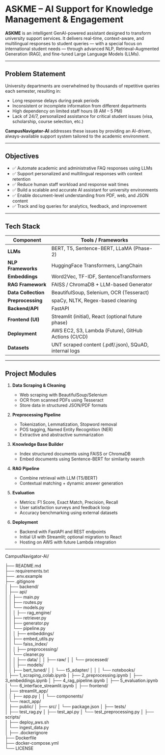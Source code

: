 # ASKME – AI Support for Knowledge Management & Engagement

**ASKME** is an intelligent GenAI-powered assistant designed to transform university support services. It delivers real-time, context-aware, and multilingual responses to student queries — with a special focus on international student needs — through advanced NLP, Retrieval-Augmented Generation (RAG), and fine-tuned Large Language Models (LLMs).

---

## Problem Statement

University departments are overwhelmed by thousands of repetitive queries each semester, resulting in:

- Long response delays during peak periods
- Inconsistent or incomplete information from different departments
- High dependency on limited staff hours (8 AM – 5 PM)
- Lack of 24/7, personalized assistance for critical student issues (visa, scholarship, course selection, etc.)

**CampusNavigator-AI** addresses these issues by providing an AI-driven, always-available support system tailored to the academic environment.

---

## Objectives

- ✅ Automate academic and administrative FAQ responses using LLMs
- ✅ Support personalized and multilingual responses with context retention
- ✅ Reduce human staff workload and response wait times
- ✅ Build a scalable and accurate AI assistant for university environments
- ✅ Enable document-level understanding from PDF, web, and JSON content
- ✅ Track and log queries for analytics, feedback, and improvement

---

## Tech Stack

| Component             | Tools / Frameworks                                      |
|----------------------|----------------------------------------------------------|
| **LLMs**             | BERT, T5, Sentence-BERT, LLaMA (Phase-2)                |
| **NLP Frameworks**   | HuggingFace Transformers, LangChain                     |
| **Embeddings**       | Word2Vec, TF-IDF, SentenceTransformers                  |
| **RAG Framework**    | FAISS / ChromaDB + LLM-based Generator                  |
| **Data Collection**  | BeautifulSoup, Selenium, OCR (Tesseract)                |
| **Preprocessing**    | spaCy, NLTK, Regex-based cleaning                       |
| **Backend/API**      | FastAPI                                                  |
| **Frontend (UI)**    | Streamlit (initial), React (optional future phase)      |
| **Deployment**       | AWS EC2, S3, Lambda (Future), GitHub Actions (CI/CD)    |
| **Datasets**         | UNT scraped content (.pdf/.json), SQuAD, internal logs  |

---

## Project Modules

1. **Data Scraping & Cleaning**
   - Web scraping with BeautifulSoup/Selenium
   - OCR from scanned PDFs using Tesseract
   - Store data in structured JSON/PDF formats

2. **Preprocessing Pipeline**
   - Tokenization, Lemmatization, Stopword removal
   - POS tagging, Named Entity Recognition (NER)
   - Extractive and abstractive summarization

3. **Knowledge Base Builder**
   - Index structured documents using FAISS or ChromaDB
   - Embed documents using Sentence-BERT for similarity search

4. **RAG Pipeline**
   - Combine retrieval with LLM (T5/BERT)
   - Contextual matching + dynamic answer generation

5. **Evaluation**
   - Metrics: F1 Score, Exact Match, Precision, Recall
   - User satisfaction surveys and feedback loop
   - Accuracy benchmarking using external datasets

6. **Deployment**
   - Backend with FastAPI and REST endpoints
   - Initial UI with Streamlit; optional migration to React
   - Hosting on AWS with future Lambda integration

---
CampusNavigator-AI/

├── README.md                           
├── requirements.txt                   
├── .env.example                        
├── .gitignore                         
│
├── backend/                            
│   ├── api/                           
│   │   ├── main.py                     
│   │   ├── routes.py                   
│   │   └── models.py                   
│   │
│   ├── rag_engine/                    
│   │   ├── retriever.py                
│   │   ├── generator.py               
│   │   └── pipeline.py                
│   │
│   ├── embeddings/                     
│   │   ├── embed_utils.py              
│   │   └── faiss_index/               
│   │
│   ├── preprocessing/                  
│   │   └── cleaner.py                  
│   │
│   ├── data/
│   │   ├── raw/
│   │   └── processed/                 
│   │
│   ├── models/                        
│   │   ├── bert_tuned/
│   │   └── t5_adapter/
│   │
│   └── notebooks/                 
│       ├── 1_scraping_colab.ipynb
│       ├── 2_preprocessing.ipynb
│       ├── 3_embeddings.ipynb
│       ├── 4_rag_pipeline.ipynb
│       ├── 5_evaluation.ipynb
│       └── 6_interface_streamlit.ipynb
│
├── frontend/                          
│   ├── streamlit_app/                  
│   │   ├── app.py
│   │   └── components/                 
│   └── react_app/                      
│       ├── public/
│       ├── src/
│       └── package.json
│
├── tests/                              
│   ├── test_rag.py
│   ├── test_api.py
│   └── test_preprocessing.py
│
├── scripts/                            
│   ├── deploy_aws.sh                   
│   └── ingest_data.py                  
│
├── .dockerignore                       
├── Dockerfile                          
├── docker-compose.yml                  
└── LICENSE                             
